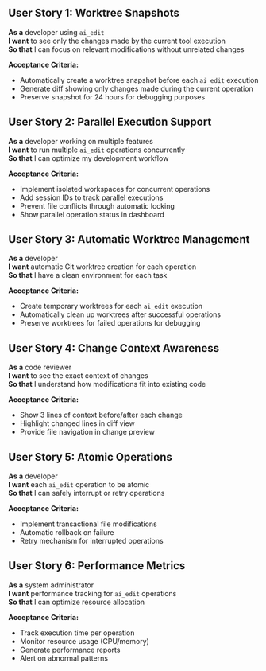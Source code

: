 ## User Story 1: Worktree Snapshots
**As a** developer using `ai_edit`  
**I want** to see only the changes made by the current tool execution  
**So that** I can focus on relevant modifications without unrelated changes  

**Acceptance Criteria:**  
- Automatically create a worktree snapshot before each `ai_edit` execution  
- Generate diff showing only changes made during the current operation  
- Preserve snapshot for 24 hours for debugging purposes  

## User Story 2: Parallel Execution Support  
**As a** developer working on multiple features  
**I want** to run multiple `ai_edit` operations concurrently  
**So that** I can optimize my development workflow  

**Acceptance Criteria:**  
- Implement isolated workspaces for concurrent operations  
- Add session IDs to track parallel executions  
- Prevent file conflicts through automatic locking  
- Show parallel operation status in dashboard  

## User Story 3: Automatic Worktree Management  
**As a** developer  
**I want** automatic Git worktree creation for each operation  
**So that** I have a clean environment for each task  

**Acceptance Criteria:**  
- Create temporary worktrees for each `ai_edit` execution  
- Automatically clean up worktrees after successful operations  
- Preserve worktrees for failed operations for debugging  

## User Story 4: Change Context Awareness  
**As a** code reviewer  
**I want** to see the exact context of changes  
**So that** I understand how modifications fit into existing code  

**Acceptance Criteria:**  
- Show 3 lines of context before/after each change  
- Highlight changed lines in diff view  
- Provide file navigation in change preview  

## User Story 5: Atomic Operations  
**As a** developer  
**I want** each `ai_edit` operation to be atomic  
**So that** I can safely interrupt or retry operations  

**Acceptance Criteria:**  
- Implement transactional file modifications  
- Automatic rollback on failure  
- Retry mechanism for interrupted operations  

## User Story 6: Performance Metrics  
**As a** system administrator  
**I want** performance tracking for `ai_edit` operations  
**So that** I can optimize resource allocation  

**Acceptance Criteria:**  
- Track execution time per operation  
- Monitor resource usage (CPU/memory)  
- Generate performance reports  
- Alert on abnormal patterns  
